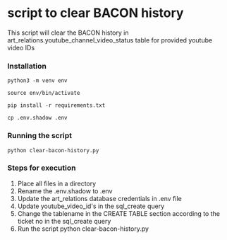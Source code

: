 # script to clear BACON history 
This script will clear the BACON history in art_relations.youtube_channel_video_status table for provided youtube video IDs

### Installation
```
python3 -m venv env
```
```
source env/bin/activate
```
```
pip install -r requirements.txt
```
```
cp .env.shadow .env
```

### Running the script
```
python clear-bacon-history.py
```

### Steps for execution
1. Place all files in a directory
2. Rename the .env.shadow to .env 
3. Update the art_relations database credentials in .env file
4. Update youtube_video_id's in the sql_create query
5. Change the tablename in the CREATE TABLE section according to the ticket no in the sql_create query 
5. Run the script python clear-bacon-history.py
